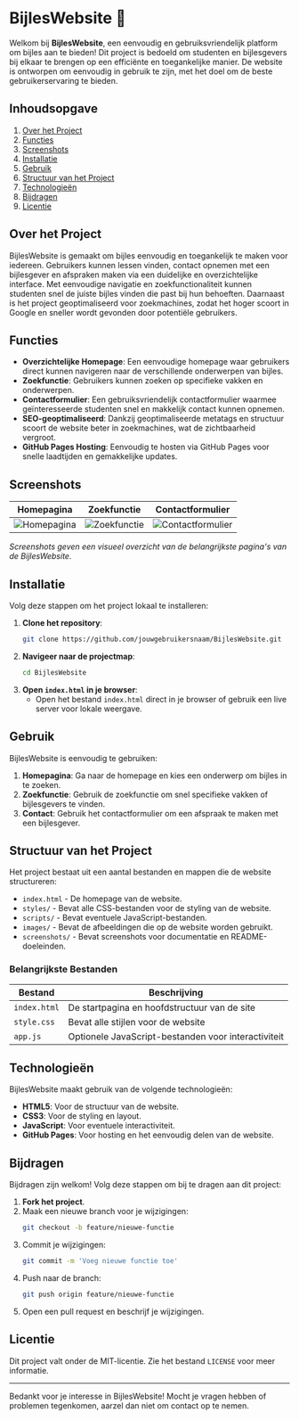 # BijlesWebsite 📘

Welkom bij **BijlesWebsite**, een eenvoudig en gebruiksvriendelijk platform om bijles aan te bieden! Dit project is bedoeld om studenten en bijlesgevers bij elkaar te brengen op een efficiënte en toegankelijke manier. De website is ontworpen om eenvoudig in gebruik te zijn, met het doel om de beste gebruikerservaring te bieden.

## Inhoudsopgave
1. [Over het Project](#over-het-project)
2. [Functies](#functies)
3. [Screenshots](#screenshots)
4. [Installatie](#installatie)
5. [Gebruik](#gebruik)
6. [Structuur van het Project](#structuur-van-het-project)
7. [Technologieën](#technologieën)
8. [Bijdragen](#bijdragen)
9. [Licentie](#licentie)

## Over het Project

BijlesWebsite is gemaakt om bijles eenvoudig en toegankelijk te maken voor iedereen. Gebruikers kunnen lessen vinden, contact opnemen met een bijlesgever en afspraken maken via een duidelijke en overzichtelijke interface. Met eenvoudige navigatie en zoekfunctionaliteit kunnen studenten snel de juiste bijles vinden die past bij hun behoeften. Daarnaast is het project geoptimaliseerd voor zoekmachines, zodat het hoger scoort in Google en sneller wordt gevonden door potentiële gebruikers.

## Functies

- **Overzichtelijke Homepage**: Een eenvoudige homepage waar gebruikers direct kunnen navigeren naar de verschillende onderwerpen van bijles.
- **Zoekfunctie**: Gebruikers kunnen zoeken op specifieke vakken en onderwerpen.
- **Contactformulier**: Een gebruiksvriendelijk contactformulier waarmee geïnteresseerde studenten snel en makkelijk contact kunnen opnemen.
- **SEO-geoptimaliseerd**: Dankzij geoptimaliseerde metatags en structuur scoort de website beter in zoekmachines, wat de zichtbaarheid vergroot.
- **GitHub Pages Hosting**: Eenvoudig te hosten via GitHub Pages voor snelle laadtijden en gemakkelijke updates.

## Screenshots

| Homepagina | Zoekfunctie | Contactformulier |
|------------|-------------|------------------|
| ![Homepagina](screenshots/homepage.png) | ![Zoekfunctie](screenshots/search.png) | ![Contactformulier](screenshots/contact.png) |

*Screenshots geven een visueel overzicht van de belangrijkste pagina's van de BijlesWebsite.*

## Installatie

Volg deze stappen om het project lokaal te installeren:

1. **Clone het repository**:
    ```bash
    git clone https://github.com/jouwgebruikersnaam/BijlesWebsite.git
    ```
2. **Navigeer naar de projectmap**:
    ```bash
    cd BijlesWebsite
    ```
3. **Open `index.html` in je browser**:
    - Open het bestand `index.html` direct in je browser of gebruik een live server voor lokale weergave.

## Gebruik

BijlesWebsite is eenvoudig te gebruiken:
1. **Homepagina**: Ga naar de homepage en kies een onderwerp om bijles in te zoeken.
2. **Zoekfunctie**: Gebruik de zoekfunctie om snel specifieke vakken of bijlesgevers te vinden.
3. **Contact**: Gebruik het contactformulier om een afspraak te maken met een bijlesgever.

## Structuur van het Project

Het project bestaat uit een aantal bestanden en mappen die de website structureren:

- `index.html` - De homepage van de website.
- `styles/` - Bevat alle CSS-bestanden voor de styling van de website.
- `scripts/` - Bevat eventuele JavaScript-bestanden.
- `images/` - Bevat de afbeeldingen die op de website worden gebruikt.
- `screenshots/` - Bevat screenshots voor documentatie en README-doeleinden.

### Belangrijkste Bestanden

| Bestand          | Beschrijving                                  |
|------------------|----------------------------------------------|
| `index.html`     | De startpagina en hoofdstructuur van de site |
| `style.css`      | Bevat alle stijlen voor de website           |
| `app.js`         | Optionele JavaScript-bestanden voor interactiviteit |

## Technologieën

BijlesWebsite maakt gebruik van de volgende technologieën:

- **HTML5**: Voor de structuur van de website.
- **CSS3**: Voor de styling en layout.
- **JavaScript**: Voor eventuele interactiviteit.
- **GitHub Pages**: Voor hosting en het eenvoudig delen van de website.

## Bijdragen

Bijdragen zijn welkom! Volg deze stappen om bij te dragen aan dit project:

1. **Fork het project**.
2. Maak een nieuwe branch voor je wijzigingen:
    ```bash
    git checkout -b feature/nieuwe-functie
    ```
3. Commit je wijzigingen:
    ```bash
    git commit -m 'Voeg nieuwe functie toe'
    ```
4. Push naar de branch:
    ```bash
    git push origin feature/nieuwe-functie
    ```
5. Open een pull request en beschrijf je wijzigingen.

## Licentie

Dit project valt onder de MIT-licentie. Zie het bestand `LICENSE` voor meer informatie.

---

Bedankt voor je interesse in BijlesWebsite! Mocht je vragen hebben of problemen tegenkomen, aarzel dan niet om contact op te nemen.
